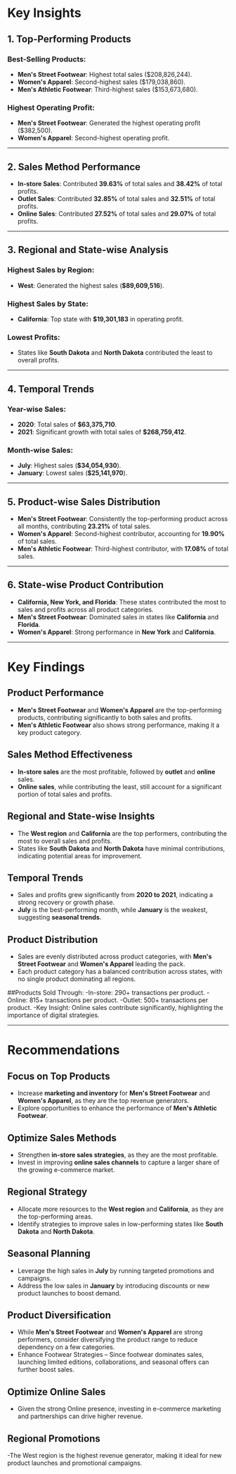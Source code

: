 # Key Insights

## 1. Top-Performing Products  

### Best-Selling Products:  
- **Men's Street Footwear**: Highest total sales ($208,826,244).  
- **Women's Apparel**: Second-highest sales ($179,038,860).  
- **Men's Athletic Footwear**: Third-highest sales ($153,673,680).  

### Highest Operating Profit:  
- **Men's Street Footwear**: Generated the highest operating profit ($382,500).  
- **Women's Apparel**: Second-highest operating profit.  

---

## 2. Sales Method Performance  

- **In-store Sales**: Contributed **39.63%** of total sales and **38.42%** of total profits.  
- **Outlet Sales**: Contributed **32.85%** of total sales and **32.51%** of total profits.  
- **Online Sales**: Contributed **27.52%** of total sales and **29.07%** of total profits.  

---

## 3. Regional and State-wise Analysis  

### Highest Sales by Region:  
- **West**: Generated the highest sales (**$89,609,516**).  

### Highest Sales by State:  
- **California**: Top state with **$19,301,183** in operating profit.  

### Lowest Profits:  
- States like **South Dakota** and **North Dakota** contributed the least to overall profits.  

---

## 4. Temporal Trends  

### Year-wise Sales:  
- **2020**: Total sales of **$63,375,710**.  
- **2021**: Significant growth with total sales of **$268,759,412**.  

### Month-wise Sales:  
- **July**: Highest sales (**$34,054,930**).  
- **January**: Lowest sales (**$25,141,970**).  

---

## 5. Product-wise Sales Distribution  

- **Men's Street Footwear**: Consistently the top-performing product across all months, contributing **23.21%** of total sales.  
- **Women's Apparel**: Second-highest contributor, accounting for **19.90%** of total sales.  
- **Men's Athletic Footwear**: Third-highest contributor, with **17.08%** of total sales.  

---

## 6. State-wise Product Contribution  

- **California, New York, and Florida**: These states contributed the most to sales and profits across all product categories.  
- **Men's Street Footwear**: Dominated sales in states like **California** and **Florida**.  
- **Women's Apparel**: Strong performance in **New York** and **California**.  

---

# Key Findings  

## Product Performance  
- **Men's Street Footwear** and **Women's Apparel** are the top-performing products, contributing significantly to both sales and profits.  
- **Men's Athletic Footwear** also shows strong performance, making it a key product category.  

## Sales Method Effectiveness  
- **In-store sales** are the most profitable, followed by **outlet** and **online** sales.  
- **Online sales**, while contributing the least, still account for a significant portion of total sales and profits.  

## Regional and State-wise Insights  
- The **West region** and **California** are the top performers, contributing the most to overall sales and profits.  
- States like **South Dakota** and **North Dakota** have minimal contributions, indicating potential areas for improvement.  

## Temporal Trends  
- Sales and profits grew significantly from **2020 to 2021**, indicating a strong recovery or growth phase.  
- **July** is the best-performing month, while **January** is the weakest, suggesting **seasonal trends**.  

## Product Distribution  
- Sales are evenly distributed across product categories, with **Men's Street Footwear** and **Women's Apparel** leading the pack.  
- Each product category has a balanced contribution across states, with no single product dominating all regions.

##Products Sold Through:
-In-store: 290+ transactions per product.
-Online: 815+ transactions per product.
-Outlet: 500+ transactions per product.
-Key Insight: Online sales contribute significantly, highlighting the importance of digital strategies.

---

# Recommendations  

## Focus on Top Products  
- Increase **marketing and inventory** for **Men's Street Footwear** and **Women's Apparel**, as they are the top revenue generators.  
- Explore opportunities to enhance the performance of **Men's Athletic Footwear**.  

## Optimize Sales Methods  
- Strengthen **in-store sales strategies**, as they are the most profitable.  
- Invest in improving **online sales channels** to capture a larger share of the growing e-commerce market.  

## Regional Strategy  
- Allocate more resources to the **West region** and **California**, as they are the top-performing areas.  
- Identify strategies to improve sales in low-performing states like **South Dakota** and **North Dakota**.  

## Seasonal Planning  
- Leverage the high sales in **July** by running targeted promotions and campaigns.  
- Address the low sales in **January** by introducing discounts or new product launches to boost demand.  

## Product Diversification  
- While **Men's Street Footwear** and **Women's Apparel** are strong performers, consider diversifying the product range to reduce dependency on a few categories.
- Enhance Footwear Strategies – Since footwear dominates sales, launching limited editions, collaborations, and seasonal offers can further boost sales.

## Optimize Online Sales 
- Given the strong Online presence, investing in e-commerce marketing and partnerships can drive higher revenue.

## Regional Promotions 
-The West region is the highest revenue generator, making it ideal for new product launches and promotional campaigns.



